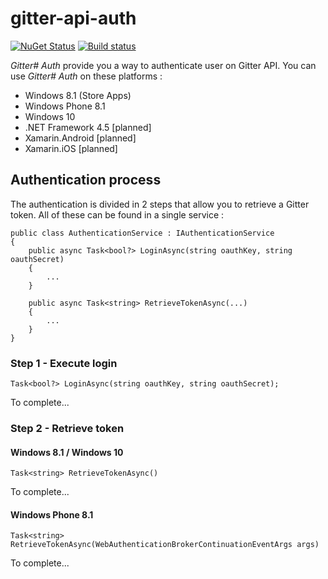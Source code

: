 # gitter-api-auth

[![NuGet Status](http://img.shields.io/nuget/v/gitter-api-auth.svg?style=flat)](https://www.nuget.org/packages/gitter-api-auth/)
[![Build status](https://ci.appveyor.com/api/projects/status/tj8e266j1vb193jr?svg=true)](https://ci.appveyor.com/project/Odonno/gitter-api-auth)

*Gitter# Auth* provide you a way to authenticate user on Gitter API. You can use *Gitter# Auth* on these platforms :

* Windows 8.1 (Store Apps)
* Windows Phone 8.1
* Windows 10
* .NET Framework 4.5 [planned]
* Xamarin.Android [planned]
* Xamarin.iOS [planned]


## Authentication process

The authentication is divided in 2 steps that allow you to retrieve a Gitter token. All of these can be found in a single service :

```
public class AuthenticationService : IAuthenticationService
{
    public async Task<bool?> LoginAsync(string oauthKey, string oauthSecret)
    {
        ...
    }

    public async Task<string> RetrieveTokenAsync(...)
    {
        ...
    }
}
```

### Step 1 - Execute login

```
Task<bool?> LoginAsync(string oauthKey, string oauthSecret);
```

To complete...

### Step 2 - Retrieve token

#### Windows 8.1 / Windows 10

```
Task<string> RetrieveTokenAsync()
```

To complete...

#### Windows Phone 8.1

```
Task<string> RetrieveTokenAsync(WebAuthenticationBrokerContinuationEventArgs args)
```

To complete...

